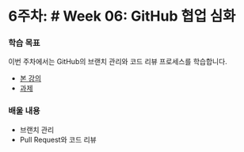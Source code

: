 # 6주차: # Week 06: GitHub 협업 심화

### 학습 목표
이번 주차에서는 GitHub의 브랜치 관리와 코드 리뷰 프로세스를 학습합니다.

- [본 강의](./lesson.md)
- [과제](./homework.md)

### 배울 내용
- 브랜치 관리
- Pull Request와 코드 리뷰

